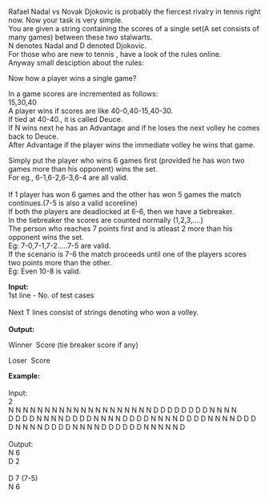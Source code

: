 <p>Rafael Nadal vs Novak Djokovic is probably the fiercest rivalry in tennis right now. Now your task is very simple.<br> You are given a string containing the scores of a single set(A set consists of many games) between these two stalwarts.<br> N denotes Nadal and D denoted Djokovic.<br> For those who are new to tennis , have a look of the rules online.<br> Anyway small desciption about the rules:</p>
<p>Now how a player wins a single game?</p>
<p>In a game scores are incremented as follows:<br> 15,30,40<br> A player wins if scores are like 40-0,40-15,40-30.<br> If tied at 40-40., it is called Deuce.<br> If N wins next he has an Advantage and if he loses the next volley&nbsp;he comes back to Deuce.<br> After Advantage if the player wins the immediate volley he wins that game.</p>
<p>Simply put the player who wins 6 games first (provided he has won two games more than his opponent) wins the set.<br> For eg., 6-1,6-2,6-3,6-4 are all valid.<br><br> If 1 player has won 6 games and the other has won 5 games the match continues.(7-5 is also a valid scoreline)<br> If both the players are deadlocked at 6-6, then we have a tiebreaker.<br> In the tiebreaker the scores are counted normally (1,2,3,....)<br> The person who reaches 7 points first and is atleast 2 more than his opponent wins the set.<br> Eg: 7-0,7-1,7-2.....7-5 are valid.<br> If the scenario is 7-6 the match proceeds until one of the players scores two points more than the other.<br> Eg: Even 10-8 is valid.</p>
<p><strong>Input:</strong><br> 1st line - No. of test cases<br><br> Next T lines consist of strings denoting who won a volley.<br><br> <strong>Output:</strong></p>
<p>Winner&nbsp; Score (tie breaker score if any)</p>
<p>Loser&nbsp; Score</p>
<p><strong>Example:</strong><br><br> Input:<br> 2<br> N N N N N N N N N N N N N N N N N N N N D D D D D D D D N N N N<br> D D D D N N N N D D D D N N N N D D D D N N N N D D D D N N N N D D D D N N N N D D D D N N N N D D D D D D N N N N N D <br><br> Output:<br> N 6<br> D 2<br><br> D 7 (7-5)<br> N 6</p>
